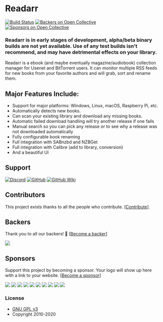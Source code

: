 # Readarr

[![Build Status](https://dev.azure.com/Readarr/Readarr/_apis/build/status/Readarr.Readarr?branchName=develop)](https://dev.azure.com/Readarr/Readarr/_build/latest?definitionId=1&branchName=develop)
[![Backers on Open Collective](https://opencollective.com/readarr/backers/badge.svg)](#backers) [![Sponsors on Open Collective](https://opencollective.com/readarr/sponsors/badge.svg)](#sponsors)

### Readarr is in early stages of development, alpha/beta binary builds are not yet available. Use of any test builds isn't recommend, and may have detrimental effects on your library.

Readarr is a ebook (and maybe eventually magazine/audiobook) collection manager for Usenet and BitTorrent users. It can monitor multiple RSS feeds for new books from your favorite authors and will grab, sort and rename them.

## Major Features Include:

* Support for major platforms: Windows, Linux, macOS, Raspberry Pi, etc.
* Automatically detects new books.
* Can scan your existing library and download any missing books.
* Automatic failed download handling will try another release if one fails
* Manual search so you can pick any release or to see why a release was not downloaded automatically
* Fully configurable book renaming
* Full integration with SABnzbd and NZBGet
* Full integration with Calibre (add to library, conversion)
* And a beautiful UI

## Support

[![Discord](https://img.shields.io/badge/discord-chat-7289DA.svg?maxAge=60)](https://discord.gg/WWd5ZGg)
[![GitHub](https://img.shields.io/badge/github-issues-red.svg?maxAge=60)](https://github.com/Readarr/Readarr/issues)
[![GitHub Wiki](https://img.shields.io/badge/github-wiki-181717.svg?maxAge=60)](https://github.com/Readarr/Readarr/wiki)

## Contributors

This project exists thanks to all the people who contribute. [[Contribute](CONTRIBUTING.md)].

## Backers

Thank you to all our backers! 🙏 [[Become a backer](https://opencollective.com/lidarr#backer)]

<a href="https://opencollective.com/readarr#backers" target="_blank"><img src="https://opencollective.com/readarr/backers.svg?width=890"></a>


## Sponsors

Support this project by becoming a sponsor. Your logo will show up here with a link to your website. [[Become a sponsor](https://opencollective.com/readarr#sponsor)]

<a href="https://opencollective.com/readarr/sponsor/0/website" target="_blank"><img src="https://opencollective.com/readarr/sponsor/0/avatar.svg"></a>
<a href="https://opencollective.com/readarr/sponsor/1/website" target="_blank"><img src="https://opencollective.com/readarr/sponsor/1/avatar.svg"></a>
<a href="https://opencollective.com/readarr/sponsor/2/website" target="_blank"><img src="https://opencollective.com/readarr/sponsor/2/avatar.svg"></a>
<a href="https://opencollective.com/readarr/sponsor/3/website" target="_blank"><img src="https://opencollective.com/readarr/sponsor/3/avatar.svg"></a>
<a href="https://opencollective.com/readarr/sponsor/4/website" target="_blank"><img src="https://opencollective.com/readarr/sponsor/4/avatar.svg"></a>
<a href="https://opencollective.com/readarr/sponsor/5/website" target="_blank"><img src="https://opencollective.com/readarr/sponsor/5/avatar.svg"></a>
<a href="https://opencollective.com/readarr/sponsor/6/website" target="_blank"><img src="https://opencollective.com/readarr/sponsor/6/avatar.svg"></a>
<a href="https://opencollective.com/readarr/sponsor/7/website" target="_blank"><img src="https://opencollective.com/readarr/sponsor/7/avatar.svg"></a>
<a href="https://opencollective.com/readarr/sponsor/8/website" target="_blank"><img src="https://opencollective.com/readarr/sponsor/8/avatar.svg"></a>
<a href="https://opencollective.com/readarr/sponsor/9/website" target="_blank"><img src="https://opencollective.com/readarr/sponsor/9/avatar.svg"></a>

### License

* [GNU GPL v3](http://www.gnu.org/licenses/gpl.html)
* Copyright 2010-2020
